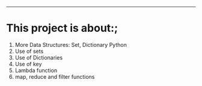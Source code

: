 ----
# This project is about:;
1. More Data Structures: Set, Dictionary Python
2. Use of sets
3. Use of Dictionaries
4. Use of key
5. Lambda function
6. map, reduce and filter functions
